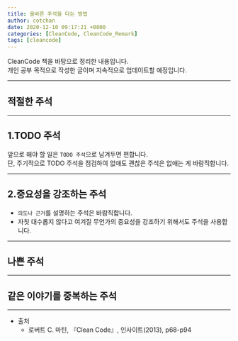 ```yaml
---
title: 올바른 주석을 다는 방법
author: cotchan 
date: 2020-12-10 09:17:21 +0800
categories: [CleanCode, CleanCode_Remark] 
tags: [cleancode]
---
```


CleanCode 책을 바탕으로 정리한 내용입니다.        
개인 공부 목적으로 작성한 글이며 지속적으로 업데이트할 예정입니다.    

---

## 적절한 주석

---


## 1.TODO 주석

앞으로 해야 할 일은 `TODO 주석`으로 남겨두면 편합니다.    
단, 주기적으로 TODO 주석을 점검하여 없애도 괜찮은 주석은 없애는 게 바람직합니다.    

---

## 2.중요성을 강조하는 주석

+ `의도나 근거`를 설명하는 주석은 바람직합니다.
+ 자칫 대수롭지 않다고 여겨질 무언가의 중요성을 강조하기 위해서도 주석을 사용합니다.

---


## 나쁜 주석

---


## 같은 이야기를 중복하는 주석



---

+ 출처	
	+ 로버트 C. 마틴, 『Clean Code』, 인사이트(2013), p68-p94
